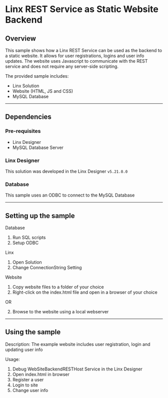 # Linx REST Service as Static Website Backend

## Overview

This sample shows how a Linx REST Service can be used as the backend to a static website. 
It allows for user registrations, logins and user info updates. 
The website uses Javascript to communicate with the REST service and does not require any server-side scripting. 

The provided sample includes:

- Linx Solution
- Website (HTML, JS and CSS)
- MySQL Database

---

## Dependencies

### Pre-requisites

- Linx Designer
- MySQL Database Server

### Linx Designer

This solution was developed in the Linx Designer `v5.21.0.0`

### Database

This sample uses an ODBC to connect to the MySQL Database

---

## Setting up the sample

Database

1. Run SQL scripts
2. Setup ODBC

Linx

1. Open Solution
2. Change ConnectionString Setting

Website

1. Copy website files to a folder of your choice
2. Right-click on the index.html file and open in a browser of your choice

OR

2. Browse to the website using a local webserver

---

## Using the sample

Description: The example website includes user registration, login and updating user info

Usage:

1. Debug WebSiteBackendRESTHost Service in the Linx Designer
2. Open index.html in browser
3. Register a user
4. Login to site
5. Change user info
